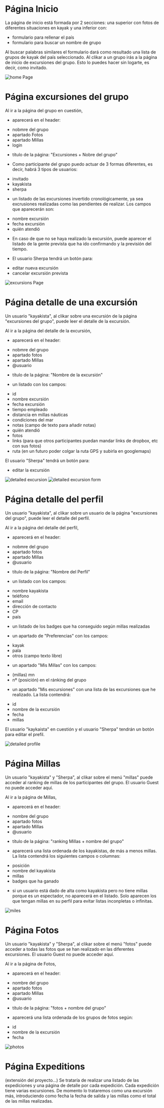 
# Página Inicio

La página de inicio está formada por 2 secciones: una superior con fotos de diferentes situaciones en kayak y una inferior con:

 * formulario para rellenar el país
 * formulario para buscar un nombre de grupo

Al buscar palabras similares el formulario dará como resultado una lista de grupos de kayak del país seleccionado. Al clikar a un grupo irás a la página de inicio de excursiones del grupo. Esto lo puedes hacer sin logarte, es decir, como invitado. 

![home Page](homePage.png) 

# Página excursiones del grupo

Al ir a la página del grupo en cuestión,

+ aparecerá en el header:
 * nobmre del grupo
 * apartado Fotos
 * apartado Millas
 * login

+ título de la página: "Excursiones + Nobre del grupo"

+ Como participante del grupo puedo actuar de 3 formas diferentes, es decir, habrá 3 tipos de usuarios:
 * invitado
 * kayakista
 * sherpa

+ un listado de las excursiones invertido cronológicamente, ya sea excrusiones realizadas como las pendientes de realizar. Los campos que aparecerán son:
 * nombre excursión
 * fecha excursión
 * quién atendió

+ En caso de que no se haya realizado la excursión, puede aparecer el listado de la gente prevista que ha ido confirmando y la previsión del tiempo. 

+ El usuario Sherpa tendrá un botón para:
 * editar nueva excursión
 * cancelar excursión prevista

![excursions Page](groupExcursions.png) 

# Página detalle de una excursión

Un usuario "kayakista", al clikar sobre una excursión de la página "excursiones del grupo", puede leer el detalle de la excursión.

Al ir a la página del detalle de la excursión,

+ aparecerá en el header:
 * nobmre del grupo
 * apartado fotos
 * apartado Millas
 * @usuario

+ título de la página: "Nombre de la excursión"

+ un listado con los campos:
 * id
 * nombre excursión
 * fecha excursión
 * tiempo empleado
 * distancia en millas náuticas
 * condiciones del mar
 * notas (campo de texto para añadir notas)
 * quién atendió
 * fotos
 * links (para que otros participantes puedan mandar links de dropbox, etc con sus fotos)
 * ruta (en un futuro poder colgar la ruta GPS y subirla en googlemaps)

El usuario "Sherpa" tendrá un botón para:

 * editar la excursión

![detailed excursion](excursionDetail.png) 
![detailed excursion form](sherpaForm.png) 


# Página detalle del perfil

Un usuario "kayakista", al clikar sobre un usuario de la página "excursiones del grupo", puede leer el detalle del perfil.

Al ir a la página del detalle del perfil,

+ aparecerá en el header:
 * nobmre del grupo
 * apartado fotos
 * apartado Millas
 * @usuario

+ título de la página: "Nombre del Perfil"

+ un listado con los campos:
 * nombre kayakista
 * teléfono
 * email 
 * dirección de contacto
 * CP
 * país

+ un listado de los badges que ha conseguido según millas realizadas

+ un apartado de "Preferencias" con los campos:
 * kayak
 * pala
 * otros (campo texto libre)
 
+ un apartado "Mis Millas" con los campos:
 * (millas) mn
 * nº (posición) en el ránking del grupo

+ un apartado "Mis excursiones" con una lista de las excursiones que he realizado. La lista contendrá:
 * id
 * nombre de la excursión
 * fecha 
 * millas

El usuario "kaykaista" en cuestión y el usuario "Sherpa" tendrán un botón para editar el prefil.

![detailed profile](myProfile.png) 


# Página Millas

Un usuario "kayakista" y "Sherpa", al clikar sobre el menú "millas" puede acceder al ranking de millas de los participantes del grupo. El usuario Guest no puede acceder aquí.

Al ir a la página de Millas, 

+ aparecerá en el header:
 * nombre del grupo
 * apartado fotos
 * apartado Millas
 * @usuario

+ título de la página: "ranking Millas + nombre del grupo"

+ aparecerá una lista ordenada de los kayakistas, de más a menos millas. La lista contendrá los siguientes campos o columnas:
 * posición
 * nombre del kayakista
 * millas
 * badges que ha ganado

+ si un usuario está dado de alta como kayakista pero no tiene millas porque es un espectador, no aparecerá en el listado. Solo aparecen los que tengan millas en su perfil para evitar listas inconpletas o infinitas.

![miles](myMiles.png) 

# Página Fotos

Un usuario "kayakista" y "Sherpa", al clikar sobre el menú "fotos" puede acceder a todas las fotos que se han realizado en las diferentes excursiones. El usuario Guest no puede acceder aquí.

Al ir a la página de Fotos, 

+ aparecerá en el header:
 * nombre del grupo
 * apartado fotos
 * apartado Millas
 * @usuario

+ título de la página: "fotos + nombre del grupo"

+ aparecerá una lista ordenada de los grupos de fotos según:
 * id
 * nombre de la excursión
 * fecha

![photos](myPics.png) 

# Página Expeditions

(extensión del proyecto...)
Se trataría de realizar una listado de las expediciones y una página de detalle por cada expedición. Cada expedición tiene varias excursiones. De momento lo trataremos como una excursión más, introduciendo como fecha la fecha de salida y las millas como el total de las millas realizadas.


